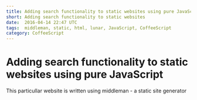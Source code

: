 ```yaml
---
title: Adding search functionality to static websites using pure JavaScript
short: Adding search functionality to static websites
date:  2016-04-14 22:47 UTC
tags:  middleman, static, html, lunar, JavaScript, CoffeeScript
category: CoffeeScript
---
```


# Adding search functionality to static websites using pure JavaScript
This particullar website is written using middleman - a static site generator
